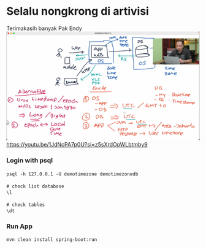 # Selalu nongkrong di artivisi

Terimakasih banyak Pak Endy
![img.png](img.png)
https://youtu.be/1JdNcPA7p0U?si=z5sXrdOpWLbtmby9

### Login with psql

```shell
psql -h 127.0.0.1 -U demotimezone demotimezonedb

# check list database
\l

# check tables
\dt
```

### Run App

```shell
mvn clean install spring-boot:run
```